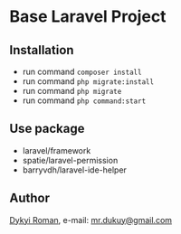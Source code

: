 # Base Laravel Project

## Installation
+ run command ``` composer install ```
+ run command ``` php migrate:install ```
+ run command ``` php migrate ```
+ run command ``` php command:start ```

## Use package
+ laravel/framework
+ spatie/laravel-permission
+ barryvdh/laravel-ide-helper


## Author
[Dykyi Roman](https://www.linkedin.com/in/roman-dykyi-43428543/), e-mail: [mr.dukuy@gmail.com](mailto:mr.dukuy@gmail.com)


